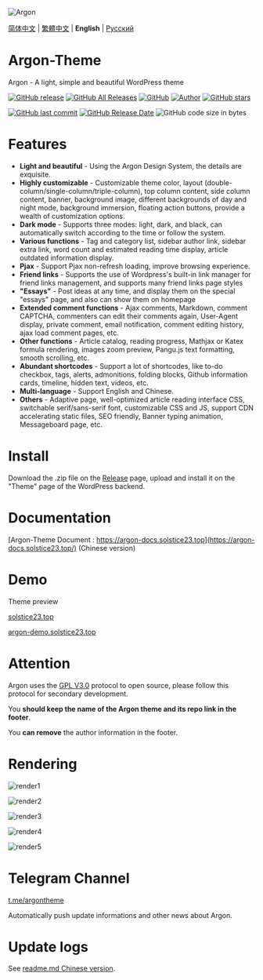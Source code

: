 ![Argon](https://cdn.jsdelivr.net/gh/solstice23/cdn@master/argon_new_animate.svg)

[简体中文](README.md) | [繁體中文](README_tw.md) | **English** | [Русский](README_ru.md)

# Argon-Theme
Argon - A light, simple and beautiful WordPress theme

[![GitHub release](https://img.shields.io/github/v/release/solstice23/argon-theme?color=%235e72e4&style=for-the-badge)](https://github.com/solstice23/argon-theme/releases) [![GitHub All Releases](https://img.shields.io/github/downloads/solstice23/argon-theme/total?style=for-the-badge)](https://github.com/solstice23/argon-theme/releases) [![GitHub](https://img.shields.io/github/license/solstice23/argon-theme?color=blue&style=for-the-badge)](https://github.com/solstice23/argon-theme/blob/master/LICENSE) [![Author]( https://img.shields.io/badge/author-solstice23-yellow?style=for-the-badge)](https://github.com/solstice23) [![GitHub stars](https://img.shields.io/github/stars/solstice23/argon-theme?color=ff69b4&style=for-the-badge)](https://github.com/solstice23/argon-theme/stargazers)

[![GitHub last commit](https://img.shields.io/github/last-commit/solstice23/argon-theme?style=flat-square)](https://github.com/solstice23/argon-theme/commits/master) [![GitHub Release Date](https://img.shields.io/github/release-date/solstice23/argon-theme?style=flat-square)](https://github.com/solstice23/argon-theme/releases) ![GitHub code size in bytes](https://img.shields.io/github/languages/code-size/solstice23/argon-theme?style=flat-square) 

# Features

+ **Light and beautiful** - Using the Argon Design System, the details are exquisite.
+ **Highly customizable** - Customizable theme color, layout (double-column/single-column/triple-column), top column content, side column content, banner, background image, different backgrounds of day and night mode, background immersion, floating action buttons, provide a wealth of customization options.
+ **Dark mode** - Supports three modes: light, dark, and black, can automatically switch according to the time or follow the system.
+ **Various functions** - Tag and category list, sidebar author link, sidebar extra link, word count and estimated reading time display, article outdated information display.
+ **Pjax** - Support Pjax non-refresh loading, improve browsing experience.
+ **Friend links** - Supports the use of Wordpress's built-in link manager for friend links management, and supports many friend links page styles
+ **"Essays"** - Post ideas at any time, and display them on the special "essays" page, and also can show them on homepage
+ **Extended comment functions** - Ajax comments, Markdown, comment CAPTCHA, commenters can edit their comments again, User-Agent display, private comment, email notification, comment editing history, ajax load comment pages, etc.
+ **Other functions** - Article catalog, reading progress, Mathjax or Katex formula rendering, images zoom preview, Pangu.js text formatting, smooth scrolling, etc.
+ **Abundant shortcodes** - Support a lot of shortcodes, like to-do checkbox, tags, alerts, admonitions, folding blocks, Github information cards, timeline, hidden text, videos, etc.
+ **Multi-language** - Support English and Chinese.
+ **Others** - Adaptive page, well-optimized article reading interface CSS, switchable serif/sans-serif font, customizable CSS and JS, support CDN accelerating static files, SEO friendly, Banner typing animation, Messageboard page, etc.

# Install

Download the .zip file on the [Release](https://github.com/solstice23/argon-theme/releases) page, upload and install it on the "Theme" page of the WordPress backend.

# Documentation

[Argon-Theme Document : https://argon-docs.solstice23.top](https://argon-docs.solstice23.top/) (Chinese version)

# Demo

Theme preview

[solstice23.top](https://solstice23.top)

[argon-demo.solstice23.top](http://argon-demo.solstice23.top)

# Attention

Argon uses the [GPL V3.0](https://github.com/solstice23/argon-theme/blob/master/LICENSE) protocol to open source, please follow this protocol for secondary development.

You **should keep the name of the Argon theme and its repo link in the footer**.

You **can remove** the author information in the footer.

# Rendering

![render1](https://cdn.jsdelivr.net/gh/solstice23/cdn@master/argon-render-small-1.jpg)

![render2](https://cdn.jsdelivr.net/gh/solstice23/cdn@master/argon-render-small-2.jpg)

![render3](https://cdn.jsdelivr.net/gh/solstice23/cdn@master/argon-render-small-3.jpg)

![render4](https://cdn.jsdelivr.net/gh/solstice23/cdn@master/argon-render-small-4.jpg)

![render5](https://cdn.jsdelivr.net/gh/solstice23/cdn@master/argon-render-small-5.jpg)

# Telegram Channel
[t.me/argontheme](https://t.me/argontheme)

Automatically push update informations and other news about Argon.

# Update logs

See [readme.md Chinese version](https://github.com/solstice23/argon-theme#%E6%9B%B4%E6%96%B0%E6%97%A5%E5%BF%97).